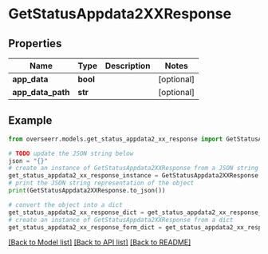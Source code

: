 # GetStatusAppdata2XXResponse


## Properties

Name | Type | Description | Notes
------------ | ------------- | ------------- | -------------
**app_data** | **bool** |  | [optional] 
**app_data_path** | **str** |  | [optional] 

## Example

```python
from overseerr.models.get_status_appdata2_xx_response import GetStatusAppdata2XXResponse

# TODO update the JSON string below
json = "{}"
# create an instance of GetStatusAppdata2XXResponse from a JSON string
get_status_appdata2_xx_response_instance = GetStatusAppdata2XXResponse.from_json(json)
# print the JSON string representation of the object
print(GetStatusAppdata2XXResponse.to_json())

# convert the object into a dict
get_status_appdata2_xx_response_dict = get_status_appdata2_xx_response_instance.to_dict()
# create an instance of GetStatusAppdata2XXResponse from a dict
get_status_appdata2_xx_response_form_dict = get_status_appdata2_xx_response.from_dict(get_status_appdata2_xx_response_dict)
```
[[Back to Model list]](../README.md#documentation-for-models) [[Back to API list]](../README.md#documentation-for-api-endpoints) [[Back to README]](../README.md)


